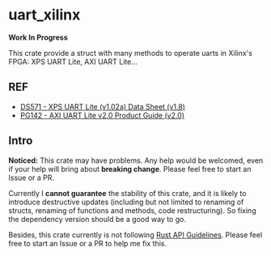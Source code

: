 # uart_xilinx

**Work In Progress**

This crate provide a struct with many methods to operate uarts in Xilinx's FPGA: XPS UART Lite, AXI UART Lite...

## REF

- [DS571 - XPS UART Lite (v1.02a) Data Sheet (v1.8)](https://china.xilinx.com/support/documentation/ip_documentation/xps_uartlite/v1_02_a/xps_uartlite.pdf)
- [PG142 - AXI UART Lite v2.0 Product Guide (v2.0)](https://www.xilinx.com/support/documentation/ip_documentation/axi_uartlite/v2_0/pg142-axi-uartlite.pdf)

## Intro

**Noticed:** This crate may have problems. Any help would be welcomed, even if your help will bring about **breaking change**. Please feel free to start an Issue or a PR.

Currently I **cannot guarantee** the stability of this crate, and it is likely to introduce destructive updates (including but not limited to renaming of structs, renaming of functions and methods, code restructuring). So fixing the dependency version should be a good way to go.

Besides, this crate currently is not following [Rust API Guidelines](https://rust-lang.github.io/api-guidelines/). Please feel free to start an Issue or a PR to help me fix this.

